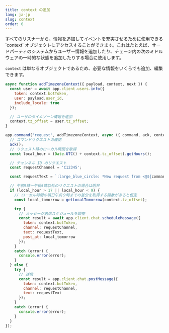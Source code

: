 ```yaml
---
title: context の追加
lang: ja-jp
slug: context
order: 6
---
```


<div class="section-content">
すべてのリスナーから、情報を追加してイベントを充実させるために使用できる `context` オブジェクトにアクセスすることができます。これはたとえば、サードパーティのシステムからユーザー情報を追加したり、チェーン内の次のミドルウェアの一時的な状態を追加したりする場合に使用します。

`context` は単なるオブジェクトであるため、必要な情報をいくらでも追加、編集できます。
</div>

```javascript
async function addTimezoneContext({ payload, context, next }) {
  const user = await app.client.users.info({
    token: context.botToken,
    user: payload.user_id,
    include_locale: true
  });

  // ユーザのタイムゾーン情報を追加
  context.tz_offset = user.tz_offset;
}

app.command('request', addTimezoneContext, async ({ command, ack, context }) => {
  // コマンドリクエストの確認
  ack();
  // リクエスト時のローカル時間を取得
  const local_hour = (Date.UTC() + context.tz_offset).getHours();

  // チャンネル ID のリクエスト
  const requestChannel = 'C12345';

  const requestText = `:large_blue_circle: *New request from <@${command.user_id}>*: ${command.text}`;

  // 午前9時〜午後5時以外のリクエストの場合は明日
  if (local_hour > 17 || local_hour < 9) {
    // ローカル時間の明日午前９時までの差分を取得する関数があると仮定
    const local_tomorrow = getLocalTomorrow(context.tz_offset);

    try {
      // メッセージ送信スケジュールを調整
      const result = await app.client.chat.scheduleMessage({
        token: context.botToken,
        channel: requestChannel,
        text: requestText,
        post_at: local_tomorrow
      });
    }
    catch (error) {
      console.error(error);
    }
  } else {
    try {
      // 送信
      const result = app.client.chat.postMessage({
        token: context.botToken,
        channel: requestChannel,
        text: requestText
      });
    }
    catch (error) {
      console.error(error);
    }
  }
});
```